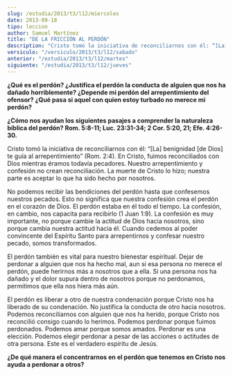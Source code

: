 ```yaml
---
slug: /estudia/2013/t3/l12/miercoles
date: 2013-09-18
tipo: leccion
author: Samuel Martínez
title: "DE LA FRICCIÓN AL PERDÓN"
description: "Cristo tomó la iniciativa de reconciliarnos con él: “[La] benignidad [de Dios] te guía al arrepentimiento” (Rom. 2:4). En Cristo, fuimos reconciliados con Dios mientras éramos todavía pecadores. Nuestro arrepentimiento y confesión no crean reconciliación."
versiculo: "/versiculo/2013/t3/l12/sabado"
anterior: "/estudia/2013/t3/l12/martes"
siguiente: "/estudia/2013/t3/l12/jueves"
---
```


**¿Qué es el perdón? ¿Justifica el perdón la conducta de alguien que nos ha dañado horriblemente? ¿Depende mi perdón del arrepentimiento del ofensor? ¿Qué pasa si aquel con quien estoy turbado no merece mi perdón?**

**¿Cómo nos ayudan los siguientes pasajes a comprender la naturaleza bíblica del perdón? Rom. 5:8-11; Luc. 23:31-34; 2 Cor. 5:20, 21; Efe. 4:26-30.**

Cristo tomó la iniciativa de reconciliarnos con él: “[La] benignidad [de Dios] te guía al arrepentimiento” (Rom. 2:4). En Cristo, fuimos reconciliados con Dios mientras éramos todavía pecadores. Nuestro arrepentimiento y confesión no crean reconciliación. La muerte de Cristo lo hizo; nuestra parte es aceptar lo que ha sido hecho por nosotros.

No podemos recibir las bendiciones del perdón hasta que confesemos nuestros pecados. Esto no significa que nuestra confesión crea el perdón en el corazón de Dios. El perdón estaba en él todo el tiempo. La confesión, en cambio, nos capacita para recibirlo (1 Juan 1:9). La confesión es muy importante, no porque cambie la actitud de Dios hacia nosotros, sino porque cambia nuestra actitud hacia él. Cuando cedemos al poder convincente del Espíritu Santo para arrepentirnos y confesar nuestro pecado, somos transformados.

El perdón también es vital para nuestro bienestar espiritual. Dejar de perdonar a alguien que nos ha hecho mal, aun si esa persona no merece el perdón, puede herirnos más a nosotros que a ella. Si una persona nos ha dañado y el dolor supura dentro de nosotros porque no perdonamos, permitimos que ella nos hiera más aún.

El perdón es liberar a otro de nuestra condenación porque Cristo nos ha liberado de su condenación. No justifica la conducta de otro hacia nosotros. Podemos reconciliarnos con alguien que nos ha herido, porque Cristo nos reconcilió consigo cuando lo herimos. Podemos perdonar porque fuimos perdonados. Podemos amar porque somos amados. Perdonar es una elección. Podemos elegir perdonar a pesar de las acciones o actitudes de otra persona. Este es el verdadero espíritu de Jesús.

**¿De qué manera el concentrarnos en el perdón que tenemos en Cristo nos ayuda a perdonar a otros?**

